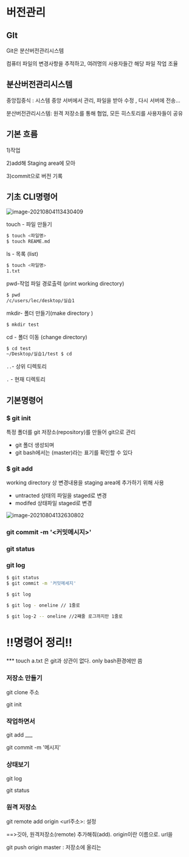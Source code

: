 # 버전관리

## GIt

Git은 분산버전관리시스템



컴퓨터 파일의 변경사항을 추적하고, 여려명의 사용자들간 해당 파일 작업 조율



## 분산버전관리시스템

중앙집중식 :  시스템 중앙 서버에서 관리, 파일을 받아 수정 , 다시 서버에 전송...

분산버전관리시스템: 원격 저장소를 통해 협업, 모든 히스토리를 사용자들이 공유



## 기본 흐름

1)작업

2)add해 Staging area에 모아

3)commit으로 버전 기록



## 기초 CLI명령어



![image-20210804113430409](C:\Users\MyScvit\AppData\Roaming\Typora\typora-user-images\image-20210804113430409.png)



touch - 파일 만들기

```bash
$ touch <파일명>
$ touch REAME.md
```

ls - 목록 (list)

```bash
$ touch <파일명>
1.txt
```

pwd-작업 파일 경로출력 (print working directory)

```bash
$ pwd
/c/users/lec/desktop/실습1
```

mkdir- 폴더 만들기(make directory )

```bash
$ mkdir test 
```



cd  - 폴더 이동 (change directory)

```bash
$ cd test
~/Desktop/실습1/test $ cd
```



`..`- 상위 디렉토리

`.` - 현재 디렉토리







## 기본명령어



### $ git init

특정 폴더를 git 저장소(repository)를 만들어 git으로 관리

- git 폴더 생성되며
- git bash에서는 (master)라는 표기를 확인할 수 있다



### $ git add <file>

working directory 상 변경내용을 staging area에 추가하기 위해 사용

* untracted 상태의 파일을 staged로 변경
* modifed 상태파일 staged로 변경

![image-20210804132630802](C:\Users\MyScvit\AppData\Roaming\Typora\typora-user-images\image-20210804132630802.png)



### git commit -m '<커밋메시지>'

### git status

### git log



```bash
$ git status
$ git commit -m '커밋메세지'

$ git log 

$ git log - oneline // 1줄로

$ git log-2 -- oneline //2쨰줄 로그까지만 1줄로
```



# !!명령어 정리!!



*** touch a.txt 은 git과 상관이 없다. only bash환경에만 씀

### 저장소 만들기

git clone 주소

git init



### 작업하면서

git add ___

git commit -m '메시지'



### 상태보기

git log

git status



### 원격 저장소

git remote add origin <url주소>: 설정

==>깃아, 원격저장소(remote) 추가해줘(add). origin이란 이름으로. url을

git push origin master : 저장소에 올리는





